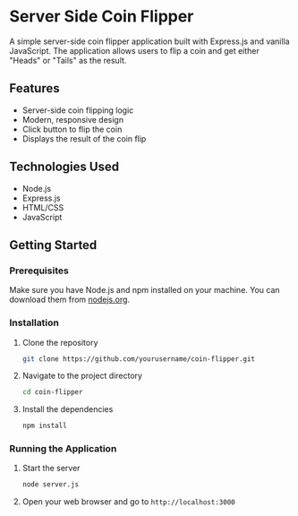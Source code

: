 # Server Side Coin Flipper

A simple server-side coin flipper application built with Express.js and vanilla JavaScript. The application allows users to flip a coin and get either "Heads" or "Tails" as the result.

## Features

- Server-side coin flipping logic
- Modern, responsive design
- Click button to flip the coin
- Displays the result of the coin flip

## Technologies Used

- Node.js
- Express.js
- HTML/CSS
- JavaScript

## Getting Started

### Prerequisites

Make sure you have Node.js and npm installed on your machine. You can download them from [nodejs.org](https://nodejs.org/).

### Installation

1. Clone the repository

   ```bash
   git clone https://github.com/yourusername/coin-flipper.git
   ```

2. Navigate to the project directory

   ```bash
   cd coin-flipper
   ```

3. Install the dependencies
   ```bash
   npm install
   ```

### Running the Application

1. Start the server

   ```bash
   node server.js
   ```

2. Open your web browser and go to `http://localhost:3000`
